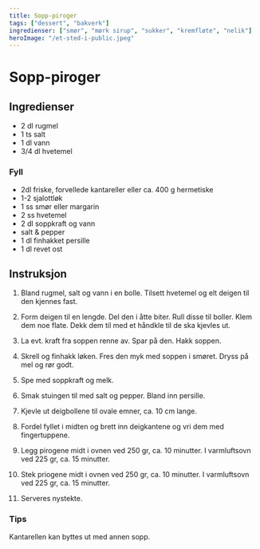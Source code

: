 ```yaml
---
title: Sopp-piroger
tags: ["dessert", "bakverk"]
ingredienser: ["smør", "mørk sirup", "sukker", "kremfløte", "nelik"]
heroImage: "/et-sted-i-public.jpeg"
---
```


# Sopp-piroger

## Ingredienser

- 2 dl rugmel
- 1 ts salt
- 1 dl vann
- 3/4 dl hvetemel

### Fyll

- 2dl friske, forvellede kantareller eller ca. 400 g hermetiske
- 1-2 sjalottløk
- 1 ss smør eller margarin
- 2 ss hvetemel
- 2 dl soppkraft og vann
- salt & pepper
- 1 dl finhakket persille
- 1 dl revet ost

## Instruksjon

1. Bland rugmel, salt og vann i en bolle. Tilsett hvetemel og elt deigen til den kjennes fast.

2. Form deigen til en lengde. Del den i åtte biter. Rull disse til boller. Klem dem noe flate. Dekk dem til med et håndkle til de ska kjevles ut.

3. La evt. kraft fra soppen renne av. Spar på den. Hakk soppen.

4. Skrell og finhakk løken. Fres den myk med soppen i smøret. Dryss på mel og rør godt.

5. Spe med soppkraft og melk.

6. Smak stuingen til med salt og pepper. Bland inn persille.

7. Kjevle ut deigbollene til ovale emner, ca. 10 cm lange.

8. Fordel fyllet i midten og brett inn deigkantene og vri dem med fingertuppene.

9. Legg pirogene midt i ovnen ved 250 gr, ca. 10 minutter. I varmluftsovn ved 225 gr, ca. 15 minutter.

10. Stek priogene midt i ovnen ved 250 gr, ca. 10 minutter. I varmluftsovn ved 225 gr, ca. 15 minutter.

11. Serveres nystekte.

### Tips

Kantarellen kan byttes ut med annen sopp.
